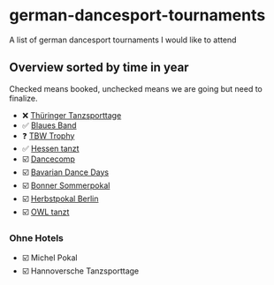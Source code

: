 # german-dancesport-tournaments
A list of german dancesport tournaments I would like to attend

## Overview sorted by time in year

Checked means booked, unchecked means we are going but need to finalize.

- ❌ [Thüringer Tanzsporttage](./thueringer-tanzsporttage.md)
- ✅ [Blaues Band](./blaues-band.md)
- ❓ [TBW Trophy](./tbw-trophy.md)
- ✅ [Hessen tanzt](./hessen-tanzt.md)
- ☑️ [Dancecomp](./dancecomp.md)
- ☑️ [Bavarian Dance Days](./bavaria-dance-days.md)
- ☑️ [Bonner Sommerpokal](./bonner-sommerpokal.md)
- ☑️ [Herbstpokal Berlin](./herbstpokal-berlin.md)
- ☑️ [OWL tanzt](./owl-tanzt.md)

### Ohne Hotels
- ☑️ Michel Pokal
- ☑️ Hannoversche Tanzsporttage
